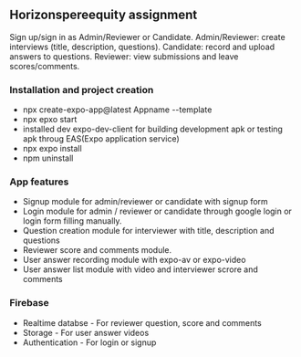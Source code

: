 ## Horizonspereequity assignment
Sign up/sign in as Admin/Reviewer or Candidate.
Admin/Reviewer: create interviews (title, description, questions).
Candidate: record and upload answers to questions.
Reviewer: view submissions and leave scores/comments.

### Installation and project creation
- npx create-expo-app@latest Appname --template
- npx epxo start
- installed dev expo-dev-client for building development apk or testing apk throug EAS(Expo application service)
- npx expo install <plugin name>
- npm uninstall <plugin name>

### App features
- Signup module for admin/reviewer or candidate with signup form
- Login module for admin / reviewer or candidate through google login or login form filling manually.
- Question creation module for interviewer with title, description and questions
- Reviewer score and comments module.
- User answer recording module with expo-av or expo-video
- User answer list module with video and interviewer scrore and comments
### Firebase
- Realtime databse -  For reviewer question, score and comments
- Storage - For user answer videos
- Authentication - For login or signup
